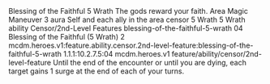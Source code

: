 <ability>
  <name>Blessing of the Faithful</name>
  <cost>5 Wrath</cost>
  <flavor>The gods reward your faith.</flavor>
  <keywords>
    <keyword>Area</keyword>
    <keyword>Magic</keyword>
  </keywords>
  <type>Maneuver</type>
  <distance>3 aura</distance>
  <target>Self and each ally in the area</target>
  <metadata>
    <class>censor</class>
    <cost>5 Wrath</cost>
    <cost_amount>5</cost_amount>
    <cost_resource>Wrath</cost_resource>
    <feature_type>ability</feature_type>
    <file_dpath>Censor/2nd-Level Features</file_dpath>
    <item_id>blessing-of-the-faithful-5-wrath</item_id>
    <item_index>04</item_index>
    <item_name>Blessing of the Faithful (5 Wrath)</item_name>
    <level>2</level>
    <scc>mcdm.heroes.v1:feature.ability.censor.2nd-level-feature:blessing-of-the-faithful-5-wrath</scc>
    <scdc>1.1.1:10.2.7.5:04</scdc>
    <source>mcdm.heroes.v1</source>
    <type>feature/ability/censor/2nd-level-feature</type>
  </metadata>
  <effects>
    <effect type="mundane">Until the end of the encounter or until you are dying, each target gains 1 surge at the end of each of your turns.</effect>
  </effects>
</ability>
